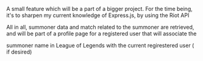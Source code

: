 A small feature which will be a part of a bigger project. For the time being, it's to sharpen my current knowledge of Express.js, by using the Riot API

All in all, summoner data and match related to the summoner are retrieved, and will be part of a profile page for a registered user that will associate the

summoner name in League of Legends with the current regirestered user ( if desired)


